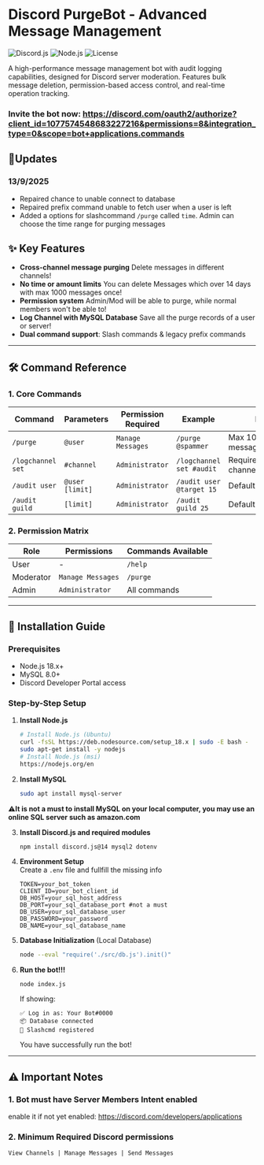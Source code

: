 # Discord PurgeBot - Advanced Message Management

![Discord.js](https://img.shields.io/badge/discord.js-v14.14.1-blue)
![Node.js](https://img.shields.io/badge/node.js-%3E%3D18.0.0-green)
![License](https://img.shields.io/badge/license-MIT-orange)

A high-performance message management bot with audit logging capabilities, designed for Discord server moderation. Features bulk message deletion, permission-based access control, and real-time operation tracking.<br/>

### Invite the bot now: https://discord.com/oauth2/authorize?client_id=1077574548683227216&permissions=8&integration_type=0&scope=bot+applications.commands

## 🍧Updates
### 13/9/2025 
- Repaired chance to unable connect to database
- Repaired prefix command unable to fetch user when a user is left
- Added a options for slashcommand `/purge` called `time`. Admin can choose the time range for purging messages



## ✨ Key Features
- **Cross-channel message purging** Delete messages in different channels!
- **No time or amount limits** You can delete Messages which over 14 days with max 1000 messages once!
- **Permission system** Admin/Mod will be able to purge, while normal members won't be able to!
- **Log Channel with MySQL Database** Save all the purge records of a user or server!
- **Dual command support**: Slash commands & legacy prefix commands

---

## 🛠️ Command Reference

### 1. Core Commands
| Command | Parameters | Permission Required | Example | Notes |
|---------|------------|----------------------|---------|-------|
| `/purge` | `@user` | `Manage Messages` | `/purge @spammer` | Max 1000 messages/operation |
| `/logchannel set` | `#channel` | `Administrator` | `/logchannel set #audit` | Requires text channel |
| `/audit user` | `@user [limit]` | `Administrator` | `/audit user @target 15` | Default 10 records |
| `/audit guild` | `[limit]` | `Administrator` | `/audit guild 25` | Default 20 records |

### 2. Permission Matrix
| Role | Permissions | Commands Available |
|------|-------------|---------------------|
| User | - | `/help` |
| Moderator | `Manage Messages` | `/purge` |
| Admin | `Administrator` | All commands |

---

## 🚀 Installation Guide

### Prerequisites
- Node.js 18.x+
- MySQL 8.0+
- Discord Developer Portal access

### Step-by-Step Setup
1. **Install Node.js**
   ```bash
   # Install Node.js (Ubuntu)
   curl -fsSL https://deb.nodesource.com/setup_18.x | sudo -E bash -
   sudo apt-get install -y nodejs
   # Install Node.js (msi)
   https://nodejs.org/en
   ```
2. **Install MySQL**
   ```bash
   sudo apt install mysql-server
   ```
⚠️**It is not a must to install MySQL on your local computer, you may use an online SQL server such as amazon.com**

3. **Install Discord.js and required modules**
   ```bash
   npm install discord.js@14 mysql2 dotenv
   ```

4. **Environment Setup** <br/>
Create a `.env` file and fullfill the missing info
   ```env
   TOKEN=your_bot_token
   CLIENT_ID=your_bot_client_id
   DB_HOST=your_sql_host_address
   DB_PORT=your_sql_database_port #not a must
   DB_USER=your_sql_database_user
   DB_PASSWORD=your_password
   DB_NAME=your_sql_database_name
   ```
5. **Database Initialization** (Local Database)
   ```bash
   node --eval "require('./src/db.js').init()"
   ```
6. **Run the bot!!!**
   ```npm
   node index.js
   ```

   If showing:
   ```text
   ✅ Log in as: Your Bot#0000
   📦 Database connected
   🔗 Slashcmd registered
   ```
   You have successfully run the bot!

---

## ⚠️ Important Notes
### 1. Bot must have Server Members Intent enabled
enable it if not yet enabled: https://discord.com/developers/applications
### 2. Minimum Required Discord permissions
```text
View Channels | Manage Messages | Send Messages
```
